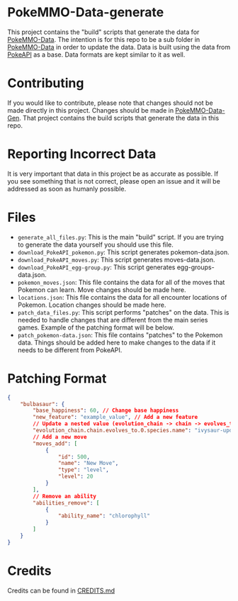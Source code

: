 # PokeMMO-Data-generate
This project contains the "build" scripts that generate the data for [PokeMMO-Data](https://github.com/PokeVengers/PokeMMO-Data). The intention is for this repo to be a sub folder in [PokeMMO-Data](https://github.com/PokeVengers/PokeMMO-Data) in order to update the data. Data is built using the data from [PokeAPI](https://pokeapi.co/) as a base. Data formats are kept similar to it as well.

# Contributing
If you would like to contribute, please note that changes should not be made directly in this project. Changes should be made in [PokeMMO-Data-Gen](https://github.com/PokeVengers/PokeMMO-Data-Gen). That project contains the build scripts that generate the data in this repo.

# Reporting Incorrect Data
It is very important that data in this project be as accurate as possible. If you see something that is not correct, please open an issue and it will be addressed as soon as humanly possible.

# Files
- `generate_all_files.py`: This is the main "build" script. If you are trying to generate the data yourself you should use this file.
- `download_PokeAPI_pokemon.py`: This script generates pokemon-data.json.
- `download_PokeAPI_moves.py`: This script generates moves-data.json.
- `download_PokeAPI_egg-group.py`: This script generates egg-groups-data.json.
- `pokemon_moves.json`: This file contains the data for all of the moves that Pokemon can learn. Move changes should be made here.
- `locations.json`: This file contains the data for all encounter locations of Pokemon. Location changes should be made here.
- `patch_data_files.py`: This script performs "patches" on the data. This is needed to handle changes that are different from the main series games. Example of the patching format will be below.
- `patch_pokemon-data.json`: This file contains "patches" to the Pokemon data. Things should be added here to make changes to the data if it needs to be different from PokeAPI.

# Patching Format
```json
{
    "bulbasaur": {
        "base_happiness": 60, // Change base happiness
        "new_feature": "example_value", // Add a new feature
        // Update a nested value (evolution_chain -> chain -> evolves_to -> species -> name)
        "evolution_chain.chain.evolves_to.0.species.name": "ivysaur-updated",
        // Add a new move
        "moves_add": [
            {
                "id": 500,
                "name": "New Move",
                "type": "level",
                "level": 20
            }
        ],
        // Remove an ability
        "abilities_remove": [
            {
                "ability_name": "chlorophyll"
            }
        ]
    }
}
```

# Credits
Credits can be found in [CREDITS.md](https://github.com/PokeVengers/PokeMMO-Data/blob/main/CREDITS.md)
